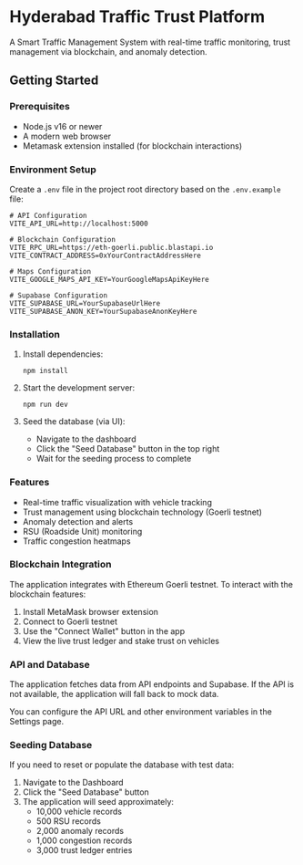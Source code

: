 
# Hyderabad Traffic Trust Platform

A Smart Traffic Management System with real-time traffic monitoring, trust management via blockchain, and anomaly detection.

## Getting Started

### Prerequisites

- Node.js v16 or newer
- A modern web browser
- Metamask extension installed (for blockchain interactions)

### Environment Setup

Create a `.env` file in the project root directory based on the `.env.example` file:

```
# API Configuration
VITE_API_URL=http://localhost:5000

# Blockchain Configuration 
VITE_RPC_URL=https://eth-goerli.public.blastapi.io
VITE_CONTRACT_ADDRESS=0xYourContractAddressHere

# Maps Configuration
VITE_GOOGLE_MAPS_API_KEY=YourGoogleMapsApiKeyHere

# Supabase Configuration
VITE_SUPABASE_URL=YourSupabaseUrlHere
VITE_SUPABASE_ANON_KEY=YourSupabaseAnonKeyHere
```

### Installation

1. Install dependencies:
   ```
   npm install
   ```

2. Start the development server:
   ```
   npm run dev
   ```

3. Seed the database (via UI):
   - Navigate to the dashboard
   - Click the "Seed Database" button in the top right
   - Wait for the seeding process to complete

### Features

- Real-time traffic visualization with vehicle tracking
- Trust management using blockchain technology (Goerli testnet)
- Anomaly detection and alerts
- RSU (Roadside Unit) monitoring
- Traffic congestion heatmaps

### Blockchain Integration

The application integrates with Ethereum Goerli testnet. To interact with the blockchain features:

1. Install MetaMask browser extension
2. Connect to Goerli testnet
3. Use the "Connect Wallet" button in the app
4. View the live trust ledger and stake trust on vehicles

### API and Database

The application fetches data from API endpoints and Supabase. If the API is not available, the application will fall back to mock data.

You can configure the API URL and other environment variables in the Settings page.

### Seeding Database

If you need to reset or populate the database with test data:

1. Navigate to the Dashboard
2. Click the "Seed Database" button
3. The application will seed approximately:
   - 10,000 vehicle records
   - 500 RSU records
   - 2,000 anomaly records
   - 1,000 congestion records
   - 3,000 trust ledger entries


